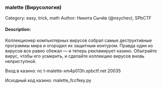 ### malette (Вирусология)

Category: easy, trick, math
Author: Никита Сычёв (@nsychev), SPbCTF

#### Description:

Коллекционер компьютерных вирусов собрал самые деструктивные программы мира и огородил их защитным контуром. Правда один из вирусов все равно сбежал — и теперь рекламирует казино. Обыграйте вирус, чтобы его усмирить, и сделайте коллекцию вирусов вновь неприступной.

Вход в казино: nc t-malette-xm4p013h.spbctf.net 20035

Исходный код казино: malette_fccfkey.py